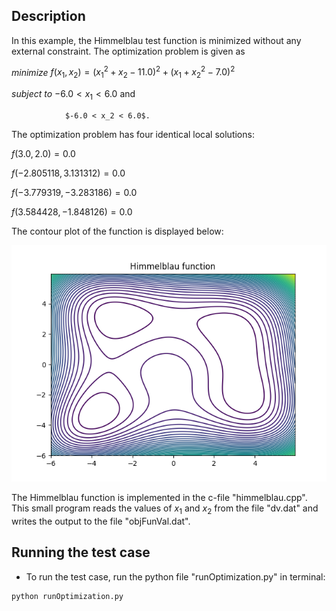 ## Description

In this example, the Himmelblau test function is minimized without any external constraint. The optimization problem is given as

$minimize$ $f(x_1,x_2) = (x_1^2+x_2-11.0)^2 + (x_1+x_2^2-7.0)^2$ 

$subject$ $to$  $-6.0 < x_1 < 6.0$  and

                $-6.0 < x_2 < 6.0$.



The optimization problem has four identical local solutions:

$f(3.0,2.0) = 0.0$

$f(-2.805118, 3.131312) = 0.0$

$f(-3.779319, -3.283186) = 0.0$

$f(3.584428, -1.848126) = 0.0$

The contour plot of the function is displayed below:

<img src="./himmelblau.png" alt="Himmelblau function" title="Himmelblau function">

The Himmelblau function is implemented in the c-file "himmelblau.cpp". This small program reads the values of $x_1$ and $x_2$ from the file "dv.dat" and writes the output to 
the file "objFunVal.dat". 


## Running the test case

- To run the test case, run the python file "runOptimization.py" in terminal:

```
python runOptimization.py 
```

